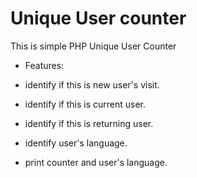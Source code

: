 # Unique User counter
This is simple PHP Unique User Counter

* Features:
 - identify if this is new user's visit.
 - identify if this is current user.
 - identify if this is returning user.

 - identify user's language.
 - print counter and user's language.
